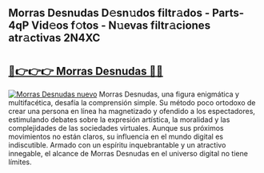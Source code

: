 ## Morras Desnudas D𝚎sn𝚞dos filtr𝚊dos - Parts-4qP Vid𝚎os f𝚘tos - N𝚞evas filtr𝚊ciones atr𝚊ctivas 2N4XC

# <h2><a href="http://mb4f91x.tromn.icu/?c=Morras+Desnudas">🔗👉👉👉 Morras Desnudas 🔗🔗</a></h2>

[![Morras Desnudas nuevo](https://i.imgur.com/pEAQMta.gif)](http://mb4f91x.tromn.icu/?c=Morras+Desnudas)
Morras Desnudas, una figura enigmática y multifacética, desafía la comprensión simple. Su método poco ortodoxo de crear una persona en línea ha magnetizado y ofendido a los espectadores, estimulando debates sobre la expresión artística, la moralidad y las complejidades de las sociedades virtuales. Aunque sus próximos movimientos no están claros, su influencia en el mundo digital es indiscutible. Armado con un espíritu inquebrantable y un atractivo innegable, el alcance de Morras Desnudas en el universo digital no tiene límites.
